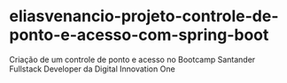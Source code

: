 # eliasvenancio-projeto-controle-de-ponto-e-acesso-com-spring-boot
Criação de um controle de ponto e acesso no Bootcamp Santander Fullstack Developer da Digital Innovation One
